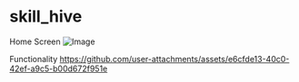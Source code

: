 # skill_hive

Home Screen
![Image](https://github.com/user-attachments/assets/c8fccdb2-9303-4e61-bc47-5d7c35720bf4)


Functionality
https://github.com/user-attachments/assets/e6cfde13-40c0-42ef-a9c5-b00d672f951e

